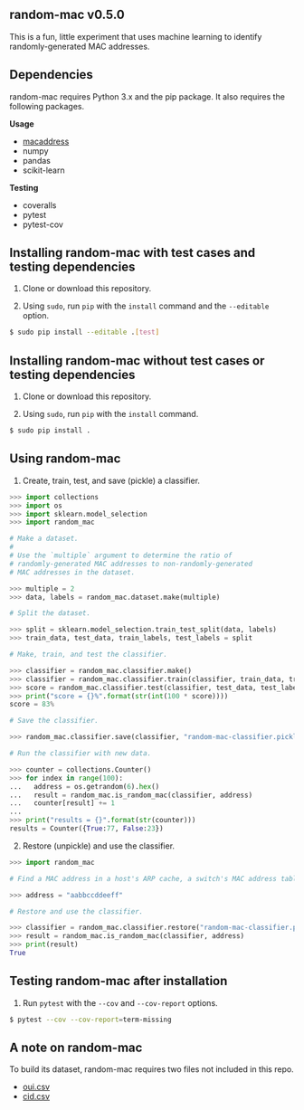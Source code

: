 ## random-mac v0.5.0

This is a fun, little experiment that uses machine learning to identify randomly-generated MAC addresses.


## Dependencies

random-mac requires Python 3.x and the pip package.  It also requires the following packages.

__Usage__
- [macaddress](https://github.com/critical-path/macaddress)
- numpy
- pandas
- scikit-learn

__Testing__
- coveralls
- pytest
- pytest-cov


## Installing random-mac with test cases and testing dependencies

1. Clone or download this repository.

2. Using `sudo`, run `pip` with the `install` command and the `--editable` option.

```bash
$ sudo pip install --editable .[test]
```


## Installing random-mac without test cases or testing dependencies

1. Clone or download this repository.

2. Using `sudo`, run `pip` with the `install` command.

```bash
$ sudo pip install .
```


## Using random-mac

1. Create, train, test, and save (pickle) a classifier.

```python
>>> import collections
>>> import os
>>> import sklearn.model_selection
>>> import random_mac

# Make a dataset.
#
# Use the `multiple` argument to determine the ratio of 
# randomly-generated MAC addresses to non-randomly-generated
# MAC addresses in the dataset.

>>> multiple = 2
>>> data, labels = random_mac.dataset.make(multiple)

# Split the dataset.

>>> split = sklearn.model_selection.train_test_split(data, labels)
>>> train_data, test_data, train_labels, test_labels = split

# Make, train, and test the classifier.

>>> classifier = random_mac.classifier.make()
>>> classifier = random_mac.classifier.train(classifier, train_data, train_labels)
>>> score = random_mac.classifier.test(classifier, test_data, test_labels)
>>> print("score = {}%".format(str(int(100 * score))))
score = 83%

# Save the classifier.

>>> random_mac.classifier.save(classifier, "random-mac-classifier.pickled")

# Run the classifier with new data.

>>> counter = collections.Counter()
>>> for index in range(100):
...   address = os.getrandom(6).hex()
...   result = random_mac.is_random_mac(classifier, address)
...   counter[result] += 1
...
>>> print("results = {}".format(str(counter)))
results = Counter({True:77, False:23})
```

2. Restore (unpickle) and use the classifier.

```python
>>> import random_mac

# Find a MAC address in a host's ARP cache, a switch's MAC address table, etc.

>>> address = "aabbccddeeff"

# Restore and use the classifier.

>>> classifier = random_mac.classifier.restore("random-mac-classifier.pickled")
>>> result = random_mac.is_random_mac(classifier, address)
>>> print(result)
True
```


## Testing random-mac after installation

1. Run `pytest` with the `--cov` and `--cov-report` options.

```bash
$ pytest --cov --cov-report=term-missing
``` 


## A note on random-mac

To build its dataset, random-mac requires two files not included in this repo.

- [oui.csv](http://standards-oui.ieee.org/oui/oui.csv)
- [cid.csv](http://standards-oui.ieee.org/cid/cid.csv)
